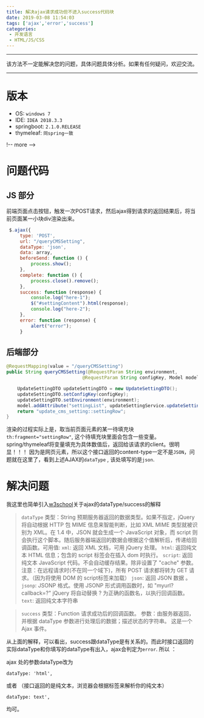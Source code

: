 ```yaml
---
title: 解决ajax请求成功但不进入success代码块
date: 2019-03-08 11:54:03
tags: ['ajax','error','success']
categories:
 - 开发语言 
 - HTML/JS/CSS
---
```




------------------
该方法不一定能解决您的问题，具体问题具体分析。如果有任何疑问，欢迎交流。

------------------


# 版本

- OS: `windows 7`
- IDE: `IDEA 2018.3.3`
- springboot: `2.1.0.RELEASE`
- thymeleaf: `同spring一致`

!-- more -->
#  问题代码

## JS 部分
前端页面点击按钮，触发一次POST请求，然后ajax得到请求的返回结果后，将当前页面某一小块div渲染出来。

```js
 $.ajax({
     type: 'POST',
     url: "/queryCMSSetting",
     dataType: 'json',
     data: array,
     beforeSend: function () {
         process.show();
     },
     complete: function () {
         process.close().remove();
     },
     success: function (response) {
         console.log("here-1");
         $("#settingContent").html(response);
         console.log("here-2");
     },
     error: function (response) {
         alert("error");
     }
```
## 后端部分

```java
@RequestMapping(value = "/queryCMSSetting")
public String queryCMSSetting(@RequestParam String environment, 
                            @RequestParam String configKey, Model model) {

    UpdateSettingDTO updateSettingDTO = new UpdateSettingDTO();
    updateSettingDTO.setConfigKey(configKey);
    updateSettingDTO.setEnvironment(environment);
    model.addAttribute("settingList", updateSettingService.updateSetting(updateSettingDTO));
    return "update_cms_setting::settingRow";
}
```
渲染的过程实际上是，取当前页面元素的某一待填充块`th:fragment="settingRow"`, 这个待填充块里面会包含一些变量。spring/thymeleaf将变量填充为具体数值后，返回给该请求的client。很明显！！！ 因为是网页元素，所以这个接口返回的content-type一定不是`JSON`，问题就在这里了，看到上述AJAX的`dataType` , 该处填写的是`json`.

# 解决问题

我这里也简单引入[w3school](http://www.w3school.com.cn/jquery/ajax_ajax.asp)关于ajax的dataType/success的解释
>`dataType`
类型：String
预期服务器返回的数据类型。如果不指定，jQuery 将自动根据 HTTP 包 MIME 信息来智能判断，比如 XML MIME 类型就被识别为 XML。在 1.4 中，JSON 就会生成一个 JavaScript 对象，而 script 则会执行这个脚本。随后服务器端返回的数据会根据这个值解析后，传递给回调函数。可用值:
`xml`: 返回 XML 文档，可用 jQuery 处理。
`html`: 返回纯文本 HTML 信息；包含的 script 标签会在插入 dom 时执行。
`script`: 返回纯文本 JavaScript 代码。不会自动缓存结果。除非设置了 "cache" 参数。注意：在远程请求时(不在同一个域下)，所有 POST 请求都将转为 GET 请求。（因为将使用 DOM 的 script标签来加载）
`json`: 返回 JSON 数据 。
`jsonp`: JSONP 格式。使用 JSONP 形式调用函数时，如 "myurl?callback=?" jQuery 将自动替换 ? 为正确的函数名，以执行回调函数。
`text`: 返回纯文本字符串

>`success`
类型：Function
请求成功后的回调函数。
参数：由服务器返回，并根据 dataType 参数进行处理后的数据；描述状态的字符串。
这是一个 Ajax 事件。

从上面的解释，可以看出，success跟dataType是有关系的。而此时接口返回的实际dataType和你填写的dataType有出入，ajax会判定为`error`. 所以 ：

ajax 处的参数dataType改为
```
dataType: 'html',
```
或者
（接口返回的是纯文本，浏览器会根据标签来解析你的纯文本）
```
dataType: text',
```
均可。